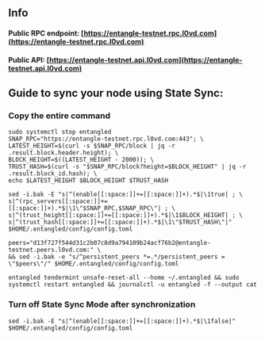 ## Info
#### Public RPC endpoint: [https://entangle-testnet.rpc.l0vd.com](https://entangle-testnet.rpc.l0vd.com)
#### Public API: [https://entangle-testnet.api.l0vd.com](https://entangle-testnet.api.l0vd.com)

## Guide to sync your node using State Sync:

### Copy the entire command
```
sudo systemctl stop entangled
SNAP_RPC="https://entangle-testnet.rpc.l0vd.com:443"; \
LATEST_HEIGHT=$(curl -s $SNAP_RPC/block | jq -r .result.block.header.height); \
BLOCK_HEIGHT=$((LATEST_HEIGHT - 2000)); \
TRUST_HASH=$(curl -s "$SNAP_RPC/block?height=$BLOCK_HEIGHT" | jq -r .result.block_id.hash); \
echo $LATEST_HEIGHT $BLOCK_HEIGHT $TRUST_HASH

sed -i.bak -E "s|^(enable[[:space:]]+=[[:space:]]+).*$|\1true| ; \
s|^(rpc_servers[[:space:]]+=[[:space:]]+).*$|\1\"$SNAP_RPC,$SNAP_RPC\"| ; \
s|^(trust_height[[:space:]]+=[[:space:]]+).*$|\1$BLOCK_HEIGHT| ; \
s|^(trust_hash[[:space:]]+=[[:space:]]+).*$|\1\"$TRUST_HASH\"|" $HOME/.entangled/config/config.toml

peers="d13f727f544d31c2b07c8d9a794109b24acf76b2@entangle-testnet.peers.l0vd.com:" \
&& sed -i.bak -e "s/^persistent_peers *=.*/persistent_peers = \"$peers\"/" $HOME/.entangled/config/config.toml 

entangled tendermint unsafe-reset-all --home ~/.entangled && sudo systemctl restart entangled && journalctl -u entangled -f --output cat
```

### Turn off State Sync Mode after synchronization
```
sed -i.bak -E "s|^(enable[[:space:]]+=[[:space:]]+).*$|\1false|" $HOME/.entangled/config/config.toml
```
